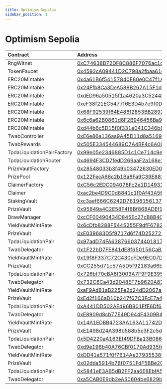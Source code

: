 ```yaml
---
title: Optimism Sepolia
sidebar_position: 1
---
```


# Optimism Sepolia

| Contract | Address |
| :--- | :--- |
| RngWitnet | [0xC74638B72DF8C886F7076ac1c8AA6D65E3c83034](https://sepolia-optimism.etherscan.io/address/0xC74638B72DF8C886F7076ac1c8AA6D65E3c83034) |
| TokenFaucet | [0x4592cA09441D2C798a2fbaa61e4c3F1C29eEa9F1](https://sepolia-optimism.etherscan.io/address/0x4592cA09441D2C798a2fbaa61e4c3F1C29eEa9F1) |
| ERC20Mintable | [0x4a61B6f54157840E80e0C47f1A628C0B3744a739](https://sepolia-optimism.etherscan.io/address/0x4a61B6f54157840E80e0C47f1A628C0B3744a739) |
| ERC20Mintable | [0x24Ffb8Ca3DeA588B267A15F1d94766dCbA034aE6](https://sepolia-optimism.etherscan.io/address/0x24Ffb8Ca3DeA588B267A15F1d94766dCbA034aE6) |
| ERC20Mintable | [0xdED96a50515f1a4620a3C5244fAe15eD7D216d4a](https://sepolia-optimism.etherscan.io/address/0xdED96a50515f1a4620a3C5244fAe15eD7D216d4a) |
| ERC20Mintable | [0xeF38f21EC5477f6E3D4b7e9f0DEa44A788C669b0](https://sepolia-optimism.etherscan.io/address/0xeF38f21EC5477f6E3D4b7e9f0DEa44A788C669b0) |
| ERC20Mintable | [0x68F92539f64E486f2853BB2892933a21b54829E5](https://sepolia-optimism.etherscan.io/address/0x68F92539f64E486f2853BB2892933a21b54829E5) |
| ERC20Mintable | [0x6c6a62B0861d8F2B946456Ba9dCD0F3BAeC54147](https://sepolia-optimism.etherscan.io/address/0x6c6a62B0861d8F2B946456Ba9dCD0F3BAeC54147) |
| ERC20Mintable | [0xd44b6c5D15f0f331e041C346b8A60ACcE5cec088](https://sepolia-optimism.etherscan.io/address/0xd44b6c5D15f0f331e041C346b8A60ACcE5cec088) |
| TwabController | [0xE6e86a136aa9A45D11d8a5169F9fDF57704DB5cA](https://sepolia-optimism.etherscan.io/address/0xE6e86a136aa9A45D11d8a5169F9fDF57704DB5cA) |
| TwabRewards | [0x505E334544689C7A4BF4c6A0CF8d52A5fB6F0A4A](https://sepolia-optimism.etherscan.io/address/0x505E334544689C7A4BF4c6A0CF8d52A5fB6F0A4A) |
| TpdaLiquidationPairFactory | [0x99e05e2346885D1c1Ce714c9e794A7ca6E3634b4](https://sepolia-optimism.etherscan.io/address/0x99e05e2346885D1c1Ce714c9e794A7ca6E3634b4) |
| TpdaLiquidationRouter | [0x4694F3CD7fedD269aaF2a168e12C544f829a6b50](https://sepolia-optimism.etherscan.io/address/0x4694F3CD7fedD269aaF2a168e12C544f829a6b50) |
| PrizeVaultFactory | [0x28548033b3f49b03472630ED06E8a6E92b269ce4](https://sepolia-optimism.etherscan.io/address/0x28548033b3f49b03472630ED06E8a6E92b269ce4) |
| PrizePool | [0x122FecA66c2b1Ba8Fa9C39E88152592A5496Bc99](https://sepolia-optimism.etherscan.io/address/0x122FecA66c2b1Ba8Fa9C39E88152592A5496Bc99) |
| ClaimerFactory | [0xC56c2EDC094078Fc2e1D14931e7c4F40513cD391](https://sepolia-optimism.etherscan.io/address/0xC56c2EDC094078Fc2e1D14931e7c4F40513cD391) |
| Claimer | [0xac2be4D9C0d8841c1f0Af43A564BDF2EF3Df3954](https://sepolia-optimism.etherscan.io/address/0xac2be4D9C0d8841c1f0Af43A564BDF2EF3Df3954) |
| StakingVault | [0xc3aef666C6242D78198156137D1a405D2f507ba5](https://sepolia-optimism.etherscan.io/address/0xc3aef666C6242D78198156137D1a405D2f507ba5) |
| PrizeVault | [0x95849a4C2E58F4f8Bf868ADEf10B05747A24eE71](https://sepolia-optimism.etherscan.io/address/0x95849a4C2E58F4f8Bf868ADEf10B05747A24eE71) |
| DrawManager | [0xcCF00490434D845Ec27cB8B4C05E6356318AafAb](https://sepolia-optimism.etherscan.io/address/0xcCF00490434D845Ec27cB8B4C05E6356318AafAb) |
| YieldVaultMintRate | [0x6cDfb8288F5445255F9dfF6782471DE7556fD481](https://sepolia-optimism.etherscan.io/address/0x6cDfb8288F5445255F9dfF6782471DE7556fD481) |
| PrizeVault | [0xE039683D5f9717d6f74D252722546cFedAB32250](https://sepolia-optimism.etherscan.io/address/0xE039683D5f9717d6f74D252722546cFedAB32250) |
| TpdaLiquidationPair | [0x97adD74FA6387660374401817daE67dbc22402e2](https://sepolia-optimism.etherscan.io/address/0x97adD74FA6387660374401817daE67dbc22402e2) |
| TwabDelegator | [0x1F22bD7FE841dE8f650156CaBA53f8523808B48E](https://sepolia-optimism.etherscan.io/address/0x1F22bD7FE841dE8f650156CaBA53f8523808B48E) |
| YieldVaultMintRate | [0x19f8F337C72C430cFDe9EC07D5C51639ad143bd5](https://sepolia-optimism.etherscan.io/address/0x19f8F337C72C430cFDe9EC07D5C51639ad143bd5) |
| PrizeVault | [0xCC255d71c57A5D5f92183a66b7fC5589151aDcD0](https://sepolia-optimism.etherscan.io/address/0xCC255d71c57A5D5f92183a66b7fC5589151aDcD0) |
| TpdaLiquidationPair | [0x726bf70cBA8f3003A7F9F9E395bEfEfbF953a1aa](https://sepolia-optimism.etherscan.io/address/0x726bf70cBA8f3003A7F9F9E395bEfEfbF953a1aa) |
| TwabDelegator | [0x732C6Ca43d2048EF7b9620A83A501A84Ba6820bF](https://sepolia-optimism.etherscan.io/address/0x732C6Ca43d2048EF7b9620A83A501A84Ba6820bF) |
| YieldVaultMintRate | [0xaF9Ad81aB225Fe2d24dD2067a38A4CE69Ec07784](https://sepolia-optimism.etherscan.io/address/0xaF9Ad81aB225Fe2d24dD2067a38A4CE69Ec07784) |
| PrizeVault | [0xEd2f166aD10b247f67C3FcE7a4C8e0C5E54247ea](https://sepolia-optimism.etherscan.io/address/0xEd2f166aD10b247f67C3FcE7a4C8e0C5E54247ea) |
| TpdaLiquidationPair | [0xA441DD502AEd96B801FfE6Df6eb1573501cacCB0](https://sepolia-optimism.etherscan.io/address/0xA441DD502AEd96B801FfE6Df6eb1573501cacCB0) |
| TwabDelegator | [0xE8909d8cb77E49D944F4309B4b26B7f0e98Ee198](https://sepolia-optimism.etherscan.io/address/0xE8909d8cb77E49D944F4309B4b26B7f0e98Ee198) |
| YieldVaultMintRate | [0x14A1EDBB4723AA163A11742Df934C53C43feEC23](https://sepolia-optimism.etherscan.io/address/0x14A1EDBB4723AA163A11742Df934C53C43feEC23) |
| PrizeVault | [0xE1498d24A398b588b5e3F2c5d230991304203AD9](https://sepolia-optimism.etherscan.io/address/0xE1498d24A398b588b5e3F2c5d230991304203AD9) |
| TpdaLiquidationPair | [0x5D4220aA163Ef49DFBa13B086f38E61ca7215beA](https://sepolia-optimism.etherscan.io/address/0x5D4220aA163Ef49DFBa13B086f38E61ca7215beA) |
| TwabDelegator | [0xd9e198b40A76CBf0170Ad935feBca14aec816114](https://sepolia-optimism.etherscan.io/address/0xd9e198b40A76CBf0170Ad935feBca14aec816114) |
| YieldVaultMintRate | [0xDD41e571f0f7614Ae37935538f92589363843266](https://sepolia-optimism.etherscan.io/address/0xDD41e571f0f7614Ae37935538f92589363843266) |
| PrizeVault | [0x02dda5914b78f0751FdF5BBe2050eFABD95DfF46](https://sepolia-optimism.etherscan.io/address/0x02dda5914b78f0751FdF5BBe2050eFABD95DfF46) |
| TpdaLiquidationPair | [0x5841eE3AB5dB2FF2aa6E8EbfA5B958A3C9a4d9A5](https://sepolia-optimism.etherscan.io/address/0x5841eE3AB5dB2FF2aa6E8EbfA5B958A3C9a4d9A5) |
| TwabDelegator | [0xa5CAB0E9db2eA50604be6829bB81E4C8770ba176](https://sepolia-optimism.etherscan.io/address/0xa5CAB0E9db2eA50604be6829bB81E4C8770ba176) |

